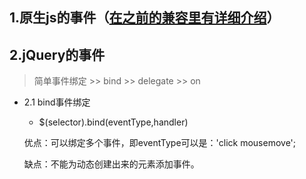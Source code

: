 ## 1.原生js的事件（[在之前的兼容里有详细介绍](http://example.net/)）

## 2.jQuery的事件 

> 简单事件绑定 >> bind >> delegate >> on

* 2.1 bind事件绑定
    + $(selector).bind(eventType,handler)
    
    优点：可以绑定多个事件，即eventType可以是：'click mousemove';
    
    缺点：不能为动态创建出来的元素添加事件。
